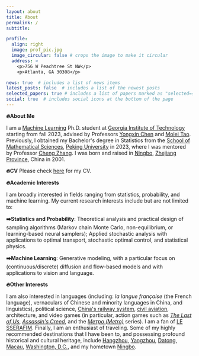 ```yaml
---
layout: about
title: About
permalink: /
subtitle: 

profile:
  align: right
  image: prof_pic.jpg
  image_circular: false # crops the image to make it circular
  address: >
    <p>756 W Peachtree St NW</p>
    <p>Atlanta, GA 30308</p>

news: true  # includes a list of news items
latest_posts: false  # includes a list of the newest posts
selected_papers: true # includes a list of papers marked as "selected={true}"
social: true  # includes social icons at the bottom of the page
---
```


<strong>🔥About Me</strong>

I am a <a href='https://ml.gatech.edu/'>Machine Learning</a> Ph.D. student at <a href='https://www.gatech.edu/'>Georgia Institute of Technology</a> starting from fall 2023, advised by Professors <a href='https://yongxin.ae.gatech.edu/'>Yongxin Chen</a> and <a href='https://mtao8.math.gatech.edu/index.html'>Molei Tao</a>.
Previously, I obtained my Bachelor's degree in Statistics from the <a href='http://www.math.pku.edu.cn/'>School of Mathematical Sciences</a>, <a href='https://www.pku.edu.cn/'>Peking University</a> in 2023, where I was mentored by Professor <a href='https://zcrabbit.github.io/'>Cheng Zhang</a>.
I was born and raised in <a href='https://en.wikipedia.org/wiki/Ningbo/'>Ningbo</a>, <a href='https://en.wikipedia.org/wiki/Zhejiang'>Zhejiang Province</a>, China in 2001.

<strong>🔥CV</strong> Please check <a href='https://alexandreguo2001.github.io/assets/cv/Wei_Guo_CV.pdf'>here</a> for my CV.

<strong>🔥Academic Interests</strong>

I am broadly interested in fields ranging from statistics, probability, and machine learning. My current research interests include but are not limited to:

<strong>➡️Statistics and Probability</strong>: Theoretical analysis and practical design of sampling algorithms (Markov chain Monte Carlo, non-equilibrium, or learning-based neural samplers); Applied stochastic analysis with applications to optimal transport, stochastic optimal control, and statistical physics.

<strong>➡️Machine Learning</strong>: Generative modeling, with a particular focus on (continuous/discrete) diffusion and flow-based models and with applications to vision and language.

<strong>🔥Other Interests</strong>

I am also interested in languages (including: <i>la langue française</i> (the French language), vernaculars of Chinese and minority languages in China, and linguistics), political science, <a href="https://www.openrailwaymap.org/">China's railway system</a>, <a href="https://www.flightradar24.com/">civil aviation</a>, architecture, and video games (in particular, action games such as <a href="https://en.wikipedia.org/wiki/The_Last_of_Us"><i>The Last of Us</i></a>, <a href="https://en.wikipedia.org/wiki/Assassin%27s_Creed"><i>Assassin's Creed</i></a>, and the <a href="https://en.wikipedia.org/wiki/Metro_(franchise)"><i>Метро (Metro)</i></a> series).
I am a fan of <a href='https://www.youtube.com/@LESSERAFIM_official'>LE SSERAFIM</a>.
Finally, I am an enthusiast of traveling. Some of my highly recommended destinations that I have been to, and possessing profound historical and cultural heritage, include <a href='https://en.wikipedia.org/wiki/Hangzhou'>Hangzhou</a>, <a href='https://en.wikipedia.org/wiki/Yangzhou'>Yangzhou</a>, <a href='https://en.wikipedia.org/wiki/Datong'>Datong</a>, <a href='https://en.wikipedia.org/wiki/Macau'>Macau</a>, <a href='https://en.wikipedia.org/wiki/Washington,_D.C.'>Washington, D.C.</a>, and my hometown <a href='https://en.wikipedia.org/wiki/Ningbo/'>Ningbo</a>.
